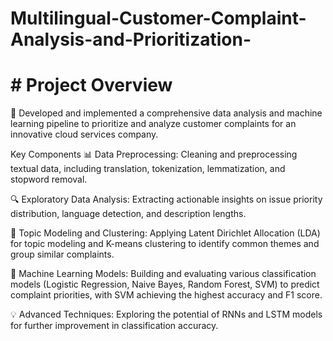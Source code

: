 # Multilingual-Customer-Complaint-Analysis-and-Prioritization-
# # Project Overview
🚀 Developed and implemented a comprehensive data analysis and machine learning pipeline to prioritize and analyze customer complaints for an innovative cloud services company.

Key Components
📊 Data Preprocessing: Cleaning and preprocessing textual data, including translation, tokenization, lemmatization, and stopword removal.

🔍 Exploratory Data Analysis: Extracting actionable insights on issue priority distribution, language detection, and description lengths.

🧠 Topic Modeling and Clustering: Applying Latent Dirichlet Allocation (LDA) for topic modeling and K-means clustering to identify common themes and group similar complaints.

🤖 Machine Learning Models: Building and evaluating various classification models (Logistic Regression, Naive Bayes, Random Forest, SVM) to predict complaint priorities, with SVM achieving the highest accuracy and F1 score.

💡 Advanced Techniques: Exploring the potential of RNNs and LSTM models for further improvement in classification accuracy.




































